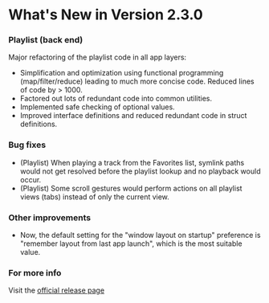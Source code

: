 #  What's New in Version 2.3.0

### Playlist (back end)

Major refactoring of the playlist code in all app layers:

* Simplification and optimization using functional programming (map/filter/reduce) leading to much more concise code. Reduced lines of code by > 1000.
* Factored out lots of redundant code into common utilities.
* Implemented safe checking of optional values.
* Improved interface definitions and reduced redundant code in struct definitions.

### Bug fixes

* (Playlist) When playing a track from the Favorites list, symlink paths would not get resolved before the playlist lookup and no playback would occur.
* (Playlist) Some scroll gestures would perform actions on all playlist views (tabs) instead of only the current view.

### Other improvements

* Now, the default setting for the "window layout on startup" preference is "remember layout from last app launch", which is the most suitable value.

### **For more info**
Visit the [official release page](https://github.com/maculateConception/aural-player/releases/tag/2.3.0)

